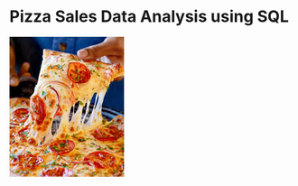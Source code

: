 # Pizza Sales Data Analysis using SQL

![Pizza 🍕](https://github.com/Mitsmanya/pizza_sales_sql/blob/main/Pizza.jpeg)
